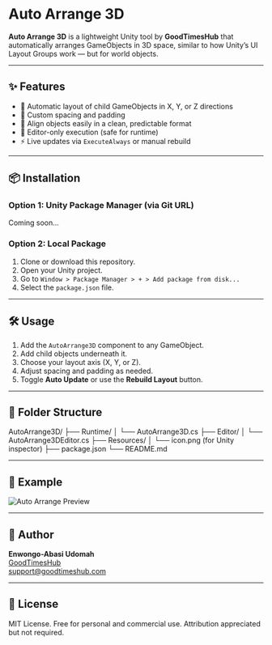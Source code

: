 # Auto Arrange 3D

**Auto Arrange 3D** is a lightweight Unity tool by **GoodTimesHub** that automatically arranges GameObjects in 3D space, similar to how Unity’s UI Layout Groups work — but for world objects.

---

## ✨ Features

- 🔄 Automatic layout of child GameObjects in X, Y, or Z directions
- 📏 Custom spacing and padding
- 🎯 Align objects easily in a clean, predictable format
- 🧠 Editor-only execution (safe for runtime)
- ⚡ Live updates via `ExecuteAlways` or manual rebuild

---

## 📦 Installation

### Option 1: Unity Package Manager (via Git URL)
Coming soon...

### Option 2: Local Package
1. Clone or download this repository.
2. Open your Unity project.
3. Go to `Window > Package Manager > + > Add package from disk...`
4. Select the `package.json` file.

---

## 🛠 Usage

1. Add the `AutoArrange3D` component to any GameObject.
2. Add child objects underneath it.
3. Choose your layout axis (X, Y, or Z).
4. Adjust spacing and padding as needed.
5. Toggle **Auto Update** or use the **Rebuild Layout** button.

---

## 📂 Folder Structure
AutoArrange3D/
├── Runtime/
│ └── AutoArrange3D.cs
├── Editor/
│ └── AutoArrange3DEditor.cs
├── Resources/
│ └── icon.png (for Unity inspector)
├── package.json
└── README.md

---

## 📸 Example

![Auto Arrange Preview](Documentation~/preview.gif)

---

## 🧠 Author

**Enwongo-Abasi Udomah**  
[GoodTimesHub](https://goodtimeshub.com)  
support@goodtimeshub.com

---

## 🔖 License

MIT License. Free for personal and commercial use. Attribution appreciated but not required.


